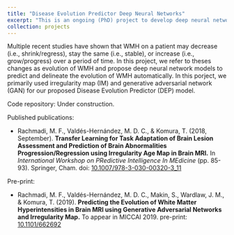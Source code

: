 ```yaml
---
title: "Disease Evolution Predictor Deep Neural Networks"
excerpt: "This is an ongoing (PhD) project to develop deep neural network models for predicting and delineating white matter hyperintensities (WMH) evolution in T2-FLAIR brain MRI. <br/><img src='/images/dep-gans-2critics-schematic.png'>"
collection: projects
---
```


Multiple recent studies have shown that WMH on a patient may decrease (i.e., shrink/regress), stay the same (i.e., stable), or increase (i.e., grow/progress) over a period of time. In this project, we refer to theses changes as evolution of WMH and propose deep neural network models to predict and delineate the evolution of WMH automatically. In this porject, we primarily used irregularity map (IM) and generative adversarial network (GAN) for our proposed Disease Evolution Predictor (DEP) model.

Code repository: Under construction.

Published publications: 
 - Rachmadi, M. F., Valdés-Hernández, M. D. C., & Komura, T. (2018, September). **Transfer Learning for Task Adaptation of Brain Lesion Assessment and Prediction of Brain Abnormalities Progression/Regression using Irregularity Age Map in Brain MRI.** In _International Workshop on PRedictive Intelligence In MEdicine_ (pp. 85-93). Springer, Cham. doi: [10.1007/978-3-030-00320-3_11](10.1007/978-3-030-00320-3_11)
 
Pre-print: 
 - Rachmadi, M. F., Valdés-Hernández, M. D. C., Makin, S., Wardlaw, J. M., & Komura, T. (2019). **Predicting the Evolution of White Matter Hyperintensities in Brain MRI using Generative Adversarial Networks and Irregularity Map.** To appear in MICCAI 2019. pre-print: [10.1101/662692](https://doi.org/10.1101/662692)
